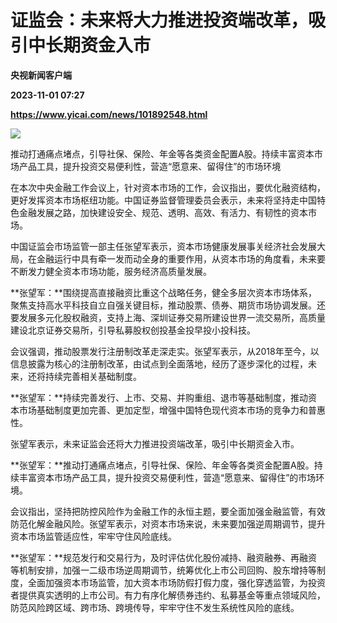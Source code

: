 # 证监会：未来将大力推进投资端改革，吸引中长期资金入市
**央视新闻客户端**

**2023-11-01 07:27**

**https://www.yicai.com/news/101892548.html**

![](https://imgcdn.yicai.com/uppics/slides/2023/11/8628d627f8185653e20726b4e454ef6d.jpg)

推动打通痛点堵点，引导社保、保险、年金等各类资金配置A股。持续丰富资本市场产品工具，提升投资交易便利性，营造“愿意来、留得住”的市场环境

在本次中央金融工作会议上，针对资本市场的工作，会议指出，要优化融资结构，更好发挥资本市场枢纽功能。中国证券监督管理委员会表示，未来将坚持走中国特色金融发展之路，加快建设安全、规范、透明、高效、有活力、有韧性的资本市场。

中国证监会市场监管一部主任张望军表示，资本市场健康发展事关经济社会发展大局，在金融运行中具有牵一发而动全身的重要作用，从资本市场的角度看，未来要不断发力健全资本市场功能，服务经济高质量发展。

**张望军：**围绕提高直接融资比重这个战略任务，健全多层次资本市场体系，聚焦支持高水平科技自立自强关键目标，推动股票、债券、期货市场协调发展。还要发展多元化股权融资，支持上海、深圳证券交易所建设世界一流交易所，高质量建设北京证券交易所，引导私募股权创投基金投早投小投科技。

会议强调，推动股票发行注册制改革走深走实。张望军表示，从2018年至今，以信息披露为核心的注册制改革，由试点到全面落地，经历了逐步深化的过程，未来，还将持续完善相关基础制度。

**张望军：**持续完善发行、上市、交易、并购重组、退市等基础制度，推动资本市场基础制度更加完善、更加定型，增强中国特色现代资本市场的竞争力和普惠性。

张望军表示，未来证监会还将大力推进投资端改革，吸引中长期资金入市。

**张望军：**推动打通痛点堵点，引导社保、保险、年金等各类资金配置A股。持续丰富资本市场产品工具，提升投资交易便利性，营造“愿意来、留得住”的市场环境。

会议指出，坚持把防控风险作为金融工作的永恒主题，要全面加强金融监管，有效防范化解金融风险。张望军表示，对资本市场来说，未来要加强逆周期调节，提升资本市场监管适应性，牢牢守住风险底线。

**张望军：**规范发行和交易行为，及时评估优化股份减持、融资融券、再融资等机制安排，加强一二级市场逆周期调节，统筹优化上市公司回购、股东增持等制度，全面加强资本市场监管，加大资本市场防假打假力度，强化穿透监管，为投资者提供真实透明的上市公司。有力有序化解债券违约、私募基金等重点领域风险，防范风险跨区域、跨市场、跨境传导，牢牢守住不发生系统性风险的底线。